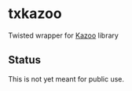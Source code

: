 txkazoo
=======

Twisted wrapper for [Kazoo](https://github.com/python-zk/kazoo/) library

Status
------

This is not yet meant for public use. 

